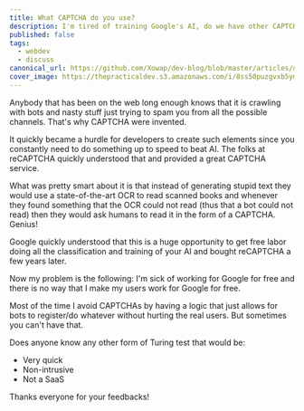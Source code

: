 ```yaml
---
title: What CAPTCHA do you use?
description: I'm tired of training Google's AI, do we have other CAPTCHA options out there?
published: false
tags:
  - webdev
  - discuss
canonical_url: https://github.com/Xowap/dev-blog/blob/master/articles/discuss/what-captcha-do-you-use.md
cover_image: https://thepracticaldev.s3.amazonaws.com/i/8ss50puzgvxb5ympmi4t.jpg
---
```


Anybody that has been on the web long enough knows that it is crawling with bots and nasty stuff just trying to spam you from all the possible channels. That's why CAPTCHA were invented.

It quickly became a hurdle for developers to create such elements since you constantly need to do something up to speed to beat AI. The folks at reCAPTCHA quickly understood that and provided a great CAPTCHA service.

What was pretty smart about it is that instead of generating stupid text they would use a state-of-the-art OCR to read scanned books and whenever they found something that the OCR could not read (thus that a bot could not read) then they would ask humans to read it in the form of a CAPTCHA. Genius!

Google quickly understood that this is a huge opportunity to get free labor doing all the classification and training of your AI and bought reCAPTCHA a few years later.

Now my problem is the following: I'm sick of working for Google for free and there is no way that I make my users work for Google for free.

Most of the time I avoid CAPTCHAs by having a logic that just allows for bots to register/do whatever without hurting the real users. But sometimes you can't have that.

Does anyone know any other form of Turing test that would be:

- Very quick
- Non-intrusive
- Not a SaaS

Thanks everyone for your feedbacks!